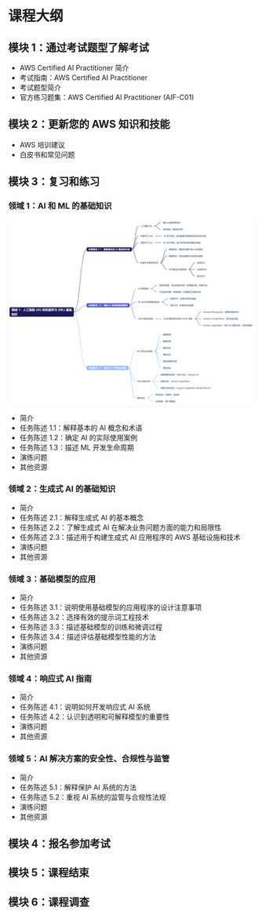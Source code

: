 # 课程大纲
## 模块 1：通过考试题型了解考试
* AWS Certified AI Practitioner 简介
* 考试指南：AWS Certified AI Practitioner
* 考试题型简介
* 官方练习题集：AWS Certified AI Practitioner (AIF-C01)

## 模块 2：更新您的 AWS 知识和技能
* AWS 培训建议
* 白皮书和常见问题

## 模块 3：复习和练习
### 领域 1：AI 和 ML 的基础知识

![领域 1：人工智能 (AI) 和机器学习 (ML) 基础知识.png](../images/领域%201：人工智能%20(AI)%20和机器学习%20(ML)%20基础知识.png)

* 简介
* 任务陈述 1.1：解释基本的 AI 概念和术语
* 任务陈述 1.2：确定 AI 的实际使用案例
* 任务陈述 1.3：描述 ML 开发生命周期
* 演练问题
* 其他资源

### 领域 2：生成式 AI 的基础知识
* 简介
* 任务陈述 2.1：解释生成式 AI 的基本概念
* 任务陈述 2.2：了解生成式 AI 在解决业务问题方面的能力和局限性
* 任务陈述 2.3：描述用于构建生成式 AI 应用程序的 AWS 基础设施和技术
* 演练问题
* 其他资源

### 领域 3：基础模型的应用
* 简介
* 任务陈述 3.1：说明使用基础模型的应用程序的设计注意事项
* 任务陈述 3.2：选择有效的提示词工程技术
* 任务陈述 3.3：描述基础模型的训练和微调过程
* 任务陈述 3.4：描述评估基础模型性能的方法
* 演练问题
* 其他资源

### 领域 4：响应式 AI 指南
* 简介
* 任务陈述 4.1：说明如何开发响应式 AI 系统
* 任务陈述 4.2：认识到透明和可解释模型的重要性
* 演练问题
* 其他资源

### 领域 5：AI 解决方案的安全性、合规性与监管
* 简介
* 任务陈述 5.1：解释保护 AI 系统的方法
* 任务陈述 5.2：重视 AI 系统的监管与合规性法规
* 演练问题
* 其他资源

## 模块 4：报名参加考试

## 模块 5：课程结束

## 模块 6：课程调查